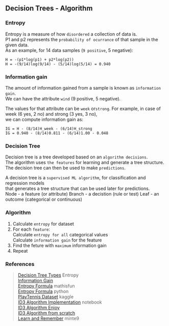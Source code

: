 ## Decision Trees - Algorithm

### Entropy

Entropy is a measure of how `disordered` a collection of data is.  
P1 and p2 represents the `probability of ocurrance` of that sample in the given data.  
As an example, for 14 data samples (`9 positive`, 5 negative):  

    H = -(p1*log(p1) + p2*log(p2))  
    H = -(9/14)log(9/14) - (5/14)log(5/14) = 0.940  

### Information gain

The amount of information gained from a sample is known as `information gain`.  
We can have the attribute `wind` (9 positive, 5 negative).  

The values for that attribute can be `week` or`strong`. 
For example, in case of week (6 yes, 2 no) and strong (3 yes, 3 no),  
we can compute information gain as: 

    IG = H - (8/14)H_week - (6/14)H_strong
    IG = 0.940 - (8/14)0.811 - (6/14)1.00 - 0.048

### Decision Tree

Decision tree is a tree developed based on an `algorithm decisions`.  
The algorithm uses `the features` for learning and generate a tree structure.  
The decision tree can then be used to make `predictions`.  

A decision tree is a `supervised ML algorithm`, for classification and regression models   
that generates a tree structure that can be used later for predictions.  
    Node - a feature (or attribute)
    Branch - a decistion (rule or test)
    Leaf - an outcome (categorical or continuous)

### Algorithm

1. Calculate `entropy` for dataset  
2. For each `feature`:  
    Calculate `entropy for all` categorical values  
    Calculate `information gain` for the feature  
3. Find the feture with `maximum` information gain  
4. Repeat  

### References

> [Decision Tree Types](https://www.knowledgehut.com/blog/data-science/classification-and-regression-trees-in-machine-learning)  Entropy  
> [Information Gain](https://www.featureranking.com/tutorials/machine-learning-tutorials/information-gain-computation)  
> [Entropy Formula](https://www.mathsisfun.com/physics/entropy.html)  mathisfun  
> [Entropy Formula](https://docs.scipy.org/doc/scipy/reference/generated/scipy.stats.entropy.html)  python  
> [PlayTennis Dataset](https://www.kaggle.com/code/sdk1810/decision-tree-for-playtennis)  kaggle  
> [ID3 Algorithm Implementation](https://www.kaggle.com/code/smsmibrahim/decision-tree-id3-implementation-using-play-tennis/notebook)  notebook  
> [ID3 Algorithm Enjoy](https://www.enjoyalgorithms.com/blog/decision-tree-algorithm-in-ml)  
> [ID3 Algorithm from scratch](https://automaticaddison.com/iterative-dichotomiser-3-id3-algorithm-from-scratch/)  
> [Learn and Remember](https://www.minte9.com/mlearning/algorithms-decision-tree-1474) minte9